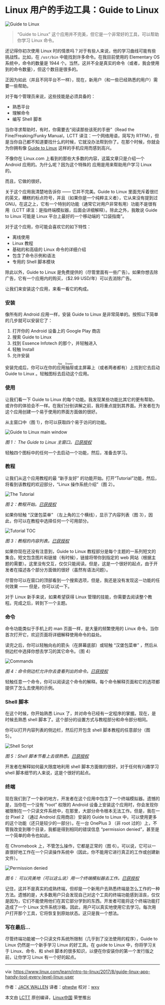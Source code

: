 Linux 用户的手边工具：Guide to Linux
============================================================

![Guide to Linux](https://www.linux.com/sites/lcom/files/styles/rendered_file/public/guide-to-linux.png?itok=AAcrxjjc "Guide to Linux")

> “Guide to Linux” 这个应用并不完美，但它是一个非常好的工具，可以帮助你学习 Linux 命令。

还记得你初次使用 Linux 时的情景吗？对于有些人来说，他的学习曲线可能有些挑战性。比如，在 `/usr/bin` 中能找到许多命令。在我目前使用的 Elementary OS 系统中，命令的数量是 1944 个。当然，这并不全是真实的命令（或者，我会使用到的命令数量），但这个数目是很多的。

正因为如此（并且不同平台不一样），现在，新用户（和一些已经熟悉的用户）需要一些帮助。

对于每个管理员来说，这些技能是必须具备的：

*   熟悉平台
*   理解命令
*   编写 Shell 脚本

当你寻求帮助时，有时，你需要去“阅读那些该死的手册”（Read the Fine/Freaking/Funky Manual，LCTT 译注：一个网络用语，简写为 RTFM），但是当你自己都不知道要找什么的时候，它就没办法帮到你了。在那个时候，你就会为你拥有像 [Guide to Linux][15] 这样的手机应用而感到高兴。

不像你在 Linux.com 上看到的那些大多数的内容，这篇文章只是介绍一个 Android 应用的。为什么呢？因为这个特殊的 应用是用来帮助用户学习 Linux 的。

而且，它做的很好。

关于这个应用我清楚地告诉你 —— 它并不完美。Guide to Linux 里面充斥着很烂的英文，糟糕的标点符号，并且（如果你是一个纯粹主义者），它从来没有提到过 GNU。在这之上，它有一个特别的功能（通常它对用户非常有用）功能不是很有用（LCTT 译注：是指终端模拟器，后面会详细解释）。除此之外，我敢说 Guide to Linux 可能是 Linux 平台上最好的一个移动端的 “口袋指南”。

对于这个应用，你可能会喜欢它的如下特性：

*   离线使用
*   Linux 教程
*   基础的和高级的 Linux 命令的详细介绍
*   包含了命令示例和语法
*   专用的 Shell 脚本模块

除此以外，Guide to Linux 是免费提供的（尽管里面有一些广告）。如果你想去除广告，它有一个应用内的购买，（$2.99 USD/年）可以去消除广告。

让我们来安装这个应用，来看一看它的构成。

### 安装

像所有的 Android 应用一样，安装 Guide to Linux 是非常简单的。按照以下简单的几步就可以安装它了：

1.  打开你的 Android 设备上的 Google Play 商店
2.  搜索 Guide to Linux
3.  找到 Essence Infotech 的那个，并轻触进入
4.  轻触 Install
5.  允许安装

安装完成后，你可以在你的<ruby>应用抽屉<rt>App Drawer</rt></ruby>或主屏幕上（或者两者都有）上找到它去启动 Guide to Linux 。轻触图标去启动这个应用。

### 使用

让我们看一下 Guide to Linux 的每个功能。我发现某些功能比其它的更有帮助，或许你的体验会不一样。在我们分别讲解之前，我将重点提到其界面。开发者在为这个应用创建一个易于使用的界面方面做的很好。

从主窗口中（图 1），你可以获取四个易于访问的功能。

![Guide to Linux main window](https://www.linux.com/sites/lcom/files/styles/floated_images/public/guidetolinux1.jpg?itok=UJhPP80J "Guide to Linux main window")

*图 1： The Guide to Linux 主窗口。[已获授权][1]*

轻触四个图标中的任何一个去启动一个功能，然后，准备去学习。

### 教程

让我们从这个应用教程的最 “新手友好” 的功能开始。打开“Tutorial”功能，然后，将看到该教程的欢迎部分，“Linux 操作系统介绍”（图 2）。

![The Tutorial](https://www.linux.com/sites/lcom/files/styles/floated_images/public/guidetolinux2.jpg?itok=LiJ8pHdS "The Tutorial")

*图 2：教程开始。[已获授权][2]*

如果你轻触 “汉堡包菜单” （左上角的三个横线），显示了内容列表（图 3），因此，你可以在教程中选择任何一个可用部分。

![Tutorial TOC](https://www.linux.com/sites/lcom/files/styles/floated_images/public/guidetolinux3_0.jpg?itok=5nJNeYN- "Tutorial TOC")

*图 3：教程的内容列表。[已获授权][3]*

如果你现在还没有注意到，Guide to Linux 教程部分是每个主题的一系列短文的集合。短文包含图片和链接（有时候），链接将带你到指定的 web 网站（根据主题的需要）。这里没有交互，仅仅只能阅读。但是，这是一个很好的起点，由于开发者在描述各个部分方面做的很好（虽然有语法问题）。

尽管你可以在窗口的顶部看到一个搜索选项，但是，我还是没有发现这一功能的任何效果 —— 但是，你可以试一下。

对于 Linux 新手来说，如果希望获得 Linux 管理的技能，你需要去阅读整个教程。完成之后，转到下一个主题。

### 命令

命令功能类似于手机上的 man 页面一样，是大量的频繁使用的 Linux 命令。当你首次打开它，欢迎页面将详细解释使用命令的益处。

读完之后，你可以轻触向右的箭头（在屏幕底部）或轻触 “汉堡包菜单” ，然后从侧边栏中选择你想去学习的其它命令。（图 4）

![Commands](https://www.linux.com/sites/lcom/files/styles/floated_images/public/guidetolinux4.jpg?itok=Rmzfb8Or "Commands")

*图 4：命令侧边栏允许你去查看列出的命令。[已获授权][4]*

轻触任意一个命令，你可以阅读这个命令的解释。每个命令解释页面和它的选项都提供了怎么去使用的示例。

### Shell 脚本

在这个时候，你开始熟悉 Linux 了，并对命令已经有一定程序的掌握。现在，是时候去熟悉 shell 脚本了。这个部分的设置方式与教程部分和命令部分相同。

你可以打开内容列表的侧边栏，然后打开包含 shell 脚本教程的任意部分（图 5）。

![Shell Script](https://www.linux.com/sites/lcom/files/styles/floated_images/public/guidetolinux-5-new.jpg?itok=EDlZ92IA "Shell Script")

*图 5：Shell 脚本节看上去很熟悉。[已获授权][5]*

开发者在解释如何最大限度地利用 shell 脚本方面做的很好。对于任何有兴趣学习 shell 脚本细节的人来说，这是个很好的起点。

### 终端

现在我们到了一个新的地方，开发者在这个应用中包含了一个终端模拟器。遗憾的是，当你在一个没有 “root” 权限的 Android 设备上安装这个应用时，你会发现你被限制在一个只读文件系统中，在那里，大部分命令根本无法工作。但是，我在一台 Pixel 2 （通过 Android 应用商店）安装的 Guide to Linux 中，可以使用更多的这个功能（还只是较少的一部分）。在一台 OnePlus 3 （非 root 过的）上，不管我改变到哪个目录，我都是得到相同的错误信息 “permission denied”，甚至是一个简单的命令也如此。

在 Chromebook 上，不管怎么操作，它都是正常的（图 6）。可以说，它可以一直很好地工作在一个只读操作系统中（因此，你不能用它进行真正的工作或创建新文件）。

![Permission denied](https://www.linux.com/sites/lcom/files/styles/rendered_file/public/guidetolinux6_0.jpg?itok=cVENH5lM "Permission denied")

*图 6： 可以完美地（可以这么说）用一个终端模拟器去工作。[已获授权][6]*

记住，这并不是真实的成熟终端，但却是一个新用户去熟悉终端是怎么工作的一种方法。遗憾的是，大多数用户只会发现自己对这个工具的终端功能感到沮丧，仅仅是因为，它们不能使用他们在其它部分学到的东西。开发者可能将这个终端功能打造成了一个 Linux 文件系统沙箱，因此，用户可以真实地使用它去学习。每次用户打开那个工具，它将恢复到原始状态。这只是我一个想法。

### 写在最后…

尽管终端功能被一个只读文件系统所限制（几乎到了没法使用的程序），Guide to Linux 仍然是一个新手学习 Linux 的好工具。在 guide to Linux 中，你将学习关于 Linux、命令、和 shell 脚本的很多知识，以便在你安装你的第一个发行版之前，让你学习 Linux 有一个好的起点。

--------------------------------------------------------------------------------

via: https://www.linux.com/learn/intro-to-linux/2017/8/guide-linux-app-handy-tool-every-level-linux-user

作者：[JACK WALLEN][a]
译者：[qhwdw](https://github.com/qhwdw)
校对：[wxy](https://github.com/wxy)

本文由 [LCTT](https://github.com/LCTT/TranslateProject) 原创编译，[Linux中国](https://linux.cn/) 荣誉推出

[a]:https://www.linux.com/users/jlwallen
[1]:https://www.linux.com/licenses/category/used-permission
[2]:https://www.linux.com/licenses/category/used-permission
[3]:https://www.linux.com/licenses/category/used-permission
[4]:https://www.linux.com/licenses/category/used-permission
[5]:https://www.linux.com/licenses/category/used-permission
[6]:https://www.linux.com/licenses/category/used-permission
[7]:https://www.linux.com/licenses/category/used-permission
[8]:https://www.linux.com/files/images/guidetolinux1jpg
[9]:https://www.linux.com/files/images/guidetolinux2jpg
[10]:https://www.linux.com/files/images/guidetolinux3jpg-0
[11]:https://www.linux.com/files/images/guidetolinux4jpg
[12]:https://www.linux.com/files/images/guidetolinux-5-newjpg
[13]:https://www.linux.com/files/images/guidetolinux6jpg-0
[14]:https://www.linux.com/files/images/guide-linuxpng
[15]:https://play.google.com/store/apps/details?id=com.essence.linuxcommands
[16]:https://training.linuxfoundation.org/linux-courses/system-administration-training/introduction-to-linux
[17]:https://www.addtoany.com/share#url=https%3A%2F%2Fwww.linux.com%2Flearn%2Fintro-to-linux%2F2017%2F8%2Fguide-linux-app-handy-tool-every-level-linux-user&title=Guide%20to%20Linux%20App%20Is%20a%20Handy%20Tool%20for%20Every%20Level%20of%20Linux%20User
